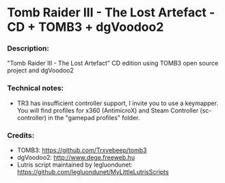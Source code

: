 # Tomb Raider III - The Lost Artefact - CD + TOMB3 + dgVoodoo2
### Description:
"Tomb Raider III - The Lost Artefact" CD edition using TOMB3 open source project and dgVoodoo2
### Technical notes:
- TR3 has insufficient controller support, I invite you to use a keymapper. You will find profiles for x360 (AntimicroX) and Steam Controller (sc-controller) in the "gamepad profiles" folder.
### Credits:
- TOMB3: https://github.com/Trxyebeep/tomb3
- dgVoodoo2: http://www.dege.freeweb.hu
- Lutris script maintained by legluondunet: https://github.com/legluondunet/MyLittleLutrisScripts
